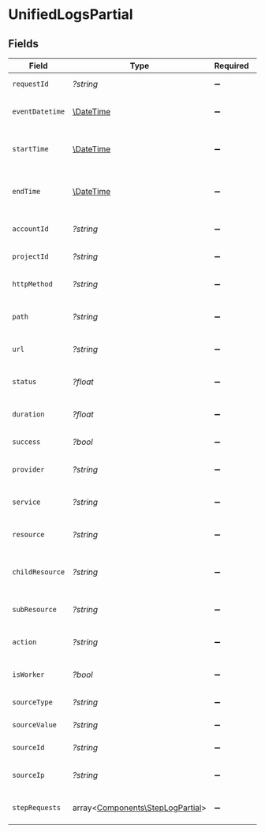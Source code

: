 # UnifiedLogsPartial


## Fields

| Field                                                                         | Type                                                                          | Required                                                                      | Description                                                                   | Example                                                                       |
| ----------------------------------------------------------------------------- | ----------------------------------------------------------------------------- | ----------------------------------------------------------------------------- | ----------------------------------------------------------------------------- | ----------------------------------------------------------------------------- |
| `requestId`                                                                   | *?string*                                                                     | :heavy_minus_sign:                                                            | The request ID                                                                | adbf752f-6457-4ddd-89b3-98ae2252b83b                                          |
| `eventDatetime`                                                               | [\DateTime](https://www.php.net/manual/en/class.datetime.php)                 | :heavy_minus_sign:                                                            | The event ISO8601 date string                                                 | 2021-01-01T00:00:00Z                                                          |
| `startTime`                                                                   | [\DateTime](https://www.php.net/manual/en/class.datetime.php)                 | :heavy_minus_sign:                                                            | The request start time ISO8601 date string                                    | 2021-01-01T00:00:00Z                                                          |
| `endTime`                                                                     | [\DateTime](https://www.php.net/manual/en/class.datetime.php)                 | :heavy_minus_sign:                                                            | The request end time ISO8601 date string                                      | 2021-01-01T00:00:00Z                                                          |
| `accountId`                                                                   | *?string*                                                                     | :heavy_minus_sign:                                                            | The account ID of the request                                                 | 45355976281015164504                                                          |
| `projectId`                                                                   | *?string*                                                                     | :heavy_minus_sign:                                                            | The project ID of the request                                                 | dev-project-68574                                                             |
| `httpMethod`                                                                  | *?string*                                                                     | :heavy_minus_sign:                                                            | The requested HTTP method                                                     | get                                                                           |
| `path`                                                                        | *?string*                                                                     | :heavy_minus_sign:                                                            | The requested path                                                            | /unified/hris/employees                                                       |
| `url`                                                                         | *?string*                                                                     | :heavy_minus_sign:                                                            | The requested URL                                                             | https://api.stackone.com/unified/hris/employees?raw=false                     |
| `status`                                                                      | *?float*                                                                      | :heavy_minus_sign:                                                            | The requests response status code                                             | 200                                                                           |
| `duration`                                                                    | *?float*                                                                      | :heavy_minus_sign:                                                            | The request duration in milliseconds                                          | 356                                                                           |
| `success`                                                                     | *?bool*                                                                       | :heavy_minus_sign:                                                            | The request success flag                                                      | true                                                                          |
| `provider`                                                                    | *?string*                                                                     | :heavy_minus_sign:                                                            | The requested provider                                                        | planday                                                                       |
| `service`                                                                     | *?string*                                                                     | :heavy_minus_sign:                                                            | The requested service                                                         | hris                                                                          |
| `resource`                                                                    | *?string*                                                                     | :heavy_minus_sign:                                                            | The requested resource                                                        | employees                                                                     |
| `childResource`                                                               | *?string*                                                                     | :heavy_minus_sign:                                                            | The requested child resource                                                  | time-off                                                                      |
| `subResource`                                                                 | *?string*                                                                     | :heavy_minus_sign:                                                            | The requested sub resource                                                    | documents                                                                     |
| `action`                                                                      | *?string*                                                                     | :heavy_minus_sign:                                                            | The requested action                                                          | download                                                                      |
| `isWorker`                                                                    | *?bool*                                                                       | :heavy_minus_sign:                                                            | The asynchronous worker flag                                                  | false                                                                         |
| `sourceType`                                                                  | *?string*                                                                     | :heavy_minus_sign:                                                            | The requests source type                                                      | DASHBOARD                                                                     |
| `sourceValue`                                                                 | *?string*                                                                     | :heavy_minus_sign:                                                            | The requests source value                                                     | ACCOUNT_TESTER                                                                |
| `sourceId`                                                                    | *?string*                                                                     | :heavy_minus_sign:                                                            | The requests source ID                                                        | 1234567890                                                                    |
| `sourceIp`                                                                    | *?string*                                                                     | :heavy_minus_sign:                                                            | The requests source IPV4 ip address                                           | 192.168.1.1                                                                   |
| `stepRequests`                                                                | array<[Components\StepLogPartial](../../Models/Components/StepLogPartial.md)> | :heavy_minus_sign:                                                            | The list of provider requests                                                 |                                                                               |